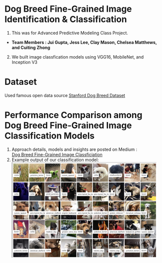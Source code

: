 # Dog Breed Fine-Grained Image Identification & Classification
1. This was for Advanced Predictive Modeling Class Project.</br>
* **Team Members : Jui Gupta, Jess Lee, Clay Mason, Chelsea Matthews, and Cuiting Zhong**</br>
2. We built image classfication models using VGG16, MobileNet, and Inception V3</br>

# Dataset
Used famous open data source [Stanford Dog Breed Dataset](http://vision.stanford.edu/aditya86/ImageNetDogs/)

# Performance Comparison among Dog Breed Fine-Grained Image Classification Models
1. Approach details, models and insights are posted on Medium :</br>
[Dog Breed Fine-Grained Image Classficiation](https://medium.com/@claymason313/dog-breed-image-classification-1ef7dc1b1967) </br>
2. Example output of our classification model:</br>
![](example.PNG)
